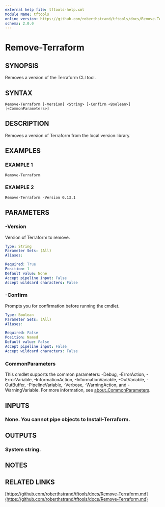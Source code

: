 ```yaml
---
external help file: tftools-help.xml
Module Name: tftools
online version: https://github.com/roberthstrand/tftools/docs/Remove-Terraform.md
schema: 2.0.0
---
```


# Remove-Terraform

## SYNOPSIS
Removes a version of the Terraform CLI tool.

## SYNTAX

```
Remove-Terraform [-Version] <String> [-Confirm <Boolean>] [<CommonParameters>]
```

## DESCRIPTION
Removes a version of Terraform from the local version library.

## EXAMPLES

### EXAMPLE 1
```
Remove-Terraform
```

### EXAMPLE 2
```
Remove-Terraform -Version 0.13.1
```

## PARAMETERS

### -Version
Version of Terraform to remove.

```yaml
Type: String
Parameter Sets: (All)
Aliases:

Required: True
Position: 1
Default value: None
Accept pipeline input: False
Accept wildcard characters: False
```

### -Confirm
Prompts you for confirmation before running the cmdlet.

```yaml
Type: Boolean
Parameter Sets: (All)
Aliases:

Required: False
Position: Named
Default value: False
Accept pipeline input: False
Accept wildcard characters: False
```

### CommonParameters
This cmdlet supports the common parameters: -Debug, -ErrorAction, -ErrorVariable, -InformationAction, -InformationVariable, -OutVariable, -OutBuffer, -PipelineVariable, -Verbose, -WarningAction, and -WarningVariable. For more information, see [about_CommonParameters](http://go.microsoft.com/fwlink/?LinkID=113216).

## INPUTS

### None. You cannot pipe objects to Install-Terraform.
## OUTPUTS

### System string.
## NOTES

## RELATED LINKS

[https://github.com/roberthstrand/tftools/docs/Remove-Terraform.md](https://github.com/roberthstrand/tftools/docs/Remove-Terraform.md)

